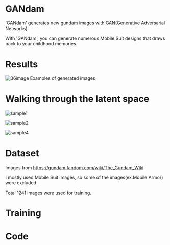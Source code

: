 # GANdam
'GANdam' generates new gundam images with GAN(Generative Adversarial Networks).

With 'GANdam', you can generate numerous Mobile Suit designs that draws back to your childhood memories.


# Results
![36image](https://user-images.githubusercontent.com/59949284/103440547-e7e97780-4c89-11eb-831a-55fa35f50024.png)
Examples of generated images

# Walking through the latent space
![sample1](https://user-images.githubusercontent.com/59949284/103439926-a60a0280-4c84-11eb-8b5e-a14aa55ae2a8.gif)

![sample2](https://user-images.githubusercontent.com/59949284/103440005-74456b80-4c85-11eb-86f1-a929a65d5e82.gif)

![sample4](https://user-images.githubusercontent.com/59949284/103440274-5d077d80-4c87-11eb-94bc-033dd11dc030.gif)


# Dataset
Images from https://gundam.fandom.com/wiki/The_Gundam_Wiki

I mostly used Mobile Suit images, so some of the images(ex.Mobile Armor) were excluded. 

Total 1241 images were used for training.

# Training


# Code
